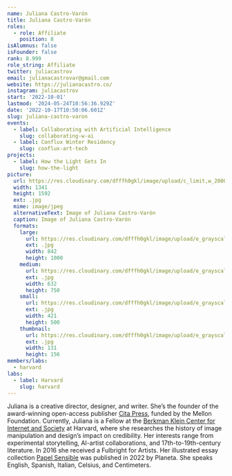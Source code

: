 ```yaml
---
name: Juliana Castro-Varón
title: Juliana Castro-Varón
roles:
  - role: Affiliate
    position: 8
isAlumnus: false
isFounder: false
rank: 8.999
role_string: Affiliate
twitter: juliacastrov
email: julianacastrovar@gmail.com
website: https://julianacastro.co/
instagram: juliacastrov
start: '2022-10-01'
lastmod: '2024-05-24T10:56:36.929Z'
date: '2022-10-17T10:50:06.601Z'
slug: juliana-castro-varon
events:
  - label: Collaborating with Artificial Intelligence
    slug: collaborating-w-ai
  - label: Conflux Winter Residency
    slug: conflux-art-tech
projects:
  - label: How the Light Gets In
    slug: how-the-light
picture:
  url: https://res.cloudinary.com/dfffh0gkl/image/upload/c_limit,w_2000,h_2000/e_grayscale/v1665996584/IMG_0462_Juliana_Castro_Varon_81bec1f836.jpg
  width: 1341
  height: 1592
  ext: .jpg
  mime: image/jpeg
  alternativeText: Image of Juliana Castro-Varón
  caption: Image of Juliana Castro-Varón
  formats:
    large:
      url: https://res.cloudinary.com/dfffh0gkl/image/upload/e_grayscale/v1665996584/large_IMG_0462_Juliana_Castro_Varon_81bec1f836.jpg
      ext: .jpg
      width: 842
      height: 1000
    medium:
      url: https://res.cloudinary.com/dfffh0gkl/image/upload/e_grayscale/v1665996585/medium_IMG_0462_Juliana_Castro_Varon_81bec1f836.jpg
      ext: .jpg
      width: 632
      height: 750
    small:
      url: https://res.cloudinary.com/dfffh0gkl/image/upload/e_grayscale/v1665996586/small_IMG_0462_Juliana_Castro_Varon_81bec1f836.jpg
      ext: .jpg
      width: 421
      height: 500
    thumbnail:
      url: https://res.cloudinary.com/dfffh0gkl/image/upload/e_grayscale/v1665996584/thumbnail_IMG_0462_Juliana_Castro_Varon_81bec1f836.jpg
      ext: .jpg
      width: 131
      height: 156
members/labs:
  - harvard
labs:
  - label: Harvard
    slug: harvard
---
```

Juliana is a creative director, designer, and writer. She’s the founder of the award-winning open-access publisher [Cita Press](https://citapress.org), funded by the Mellon Foundation. Currently, Juliana is a Fellow at the [Berkman Klein Center for Internet and Society](https://cyber.harvard.edu) at Harvard, where she researches the history of image manipulation and design’s impact on credibility. Her interests range from experimental storytelling, AI-artist collaborations, and 17th-to-19th-century literature. In 2016 she received a Fulbright for Artists. Her illustrated essay collection [Papel Sensible](https://www.barnesandnoble.com/w/papel-sensible-juliana-castro/1141567083) was published in 2022 by Planeta. She speaks English, Spanish, Italian, Celsius, and Centimeters. 